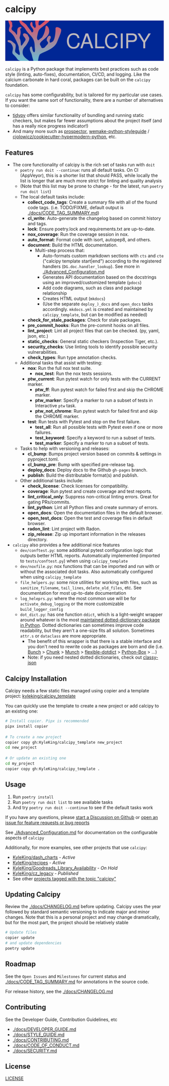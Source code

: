 # calcipy

![./calcipy-banner-wide.svg](https://raw.githubusercontent.com/KyleKing/calcipy/main/docs/calcipy-banner-wide.svg)

`calcipy` is a Python package that implements best practices such as code style (linting, auto-fixes), documentation, CI/CD, and logging. Like the calcium carbonate in hard coral, packages can be built on the `calcipy` foundation.

`calcipy` has some configurability, but is tailored for my particular use cases. If you want the same sort of functionality, there are a number of alternatives to consider:

- [tidypy](https://github.com/jayclassless/tidypy#features) offers similar functionality of bundling and running static checkers, but makes far fewer assumptions about the project itself (and has a really nice progress indicator!)
- And many more such as [prospector](https://github.com/PyCQA/prospector), [wemake-python-styleguide](https://github.com/wemake-services/wemake-python-styleguide) / [cjolowicz/cookiecutter-hypermodern-python](https://github.com/cjolowicz/cookiecutter-hypermodern-python), etc.

## Features

- The core functionality of calcipy is the rich set of tasks run with `doit`
    - `poetry run doit --continue`: runs all default tasks. On CI (AppVeyor), this is a shorter list that should PASS, while locally the list is longer that are much more strict for linting and quality analysis
    - (Note that this list may be prone to change - for the latest, run `poetry run doit list`)
    - The local default tasks include:
        - **collect_code_tags**: Create a summary file with all of the found code tags. (i.e. TODO/FIXME, default output is [./docs/CODE_TAG_SUMMARY.md](./docs/CODE_TAG_SUMMARY.md))
        - **cl_write**: Auto-generate the changelog based on commit history and tags.
        - **lock**: Ensure poetry.lock and requirements.txt are up-to-date.
        - **nox_coverage**: Run the coverage session in nox.
        - **auto_format**: Format code with isort, autopep8, and others.
        - **document**: Build the HTML documentation.
            - Multi-step process that:
                - Auto-formats custom markdown sections with `cts` and `cte` ("calcipy template start|end") according to the registered handlers (`DG.doc.handler_lookup`). See more in [./Advanced_Configuration.md](./Advanced_Configuration.md)
                - Generates API documentation based on the docstrings using an improved/customized template (`pdocs`)
                - Add code diagrams, such as class and package relationship
                - Creates HTML output (`mkdocs`)
                - (Use the separate `deploy_)_docs` and `open_docs` tasks accordingly. `mkdocs.yml` is created and maintained by `calcipy_template`, but can be modified as needed)
        - **check_for_stale_packages**: Check for stale packages.
        - **pre_commit_hooks**: Run the pre-commit hooks  on all files.
        - **lint_project**: Lint all project files that can be checked. (py, yaml, json, etc.)
        - **static_checks**: General static checkers (Inspection Tiger, etc.).
        - **security_checks**: Use linting tools to identify possible security vulnerabilities.
        - **check_types**: Run type annotation checks.
    - Additional tasks that assist with testing:
        - **nox**: Run the full nox test suite.
            - **nox_test**: Run the nox tests sessions.
        - **ptw_current**: Run pytest watch for only tests with the CURRENT marker.
            - **ptw_ff**: Run pytest watch for failed first and skip the CHROME marker.
            - **ptw_marker**: Specify a marker to run a subset of tests in Interactive `ptw` task.
            - **ptw_not_chrome**: Run pytest watch for failed first and skip the CHROME marker.
        - **test**: Run tests with Pytest and stop on the first failure.
            - **test_all**: Run all possible tests with Pytest even if one or more failures.
            - **test_keyword**: Specify a keyword to run a subset of tests.
            - **test_marker**: Specify a marker to run a subset of tests.
    - Tasks to help with versioning and releases:
        - **cl_bump**: Bumps project version based on commits & settings in pyproject.toml.
        - **cl_bump_pre**: Bump with specified pre-release tag.
        - **deploy_docs**: Deploy docs to the Github `gh-pages` branch.
        - **publish**: Build the distributable format(s) and publish.
    - Other additional tasks include:
        - **check_license**: Check licenses for compatibility.
        - **coverage**: Run pytest and create coverage and test reports.
        - **lint_critical_only**: Suppress non-critical linting errors. Great for gating PRs/commits.
        - **lint_python**: Lint all Python files and create summary of errors.
        - **open_docs**: Open the documentation files in the default browser.
        - **open_test_docs**: Open the test and coverage files in default browser.
        - **radon_lint**: Lint project with Radon.
        - **zip_release**: Zip up important information in the releases directory.
- `calcipy` also provides a few additional nice features
    - `dev/conftest.py`: some additional pytest configuration logic that outputs better HTML reports. Automatically implemented (imported to `tests/conftest.py`) when using `calcipy_template`
    - `dev/noxfile.py`: nox functions that can be imported and run with or without the associated doit tasks. Also automatically configured when using `calcipy_template`
    - `file_helpers.py`: some nice utilities for working with files, such as `sanitize_filename`, `tail_lines`, `delete_old_files`, etc. See documentation for most up-to-date documentation
    - `log_heleprs.py`: where the most common use will be for `activate_debug_logging` or the more customizable `build_logger_config`
    - `dot_dict.py`: has one function `ddict`, which is a light-weight wrapper around whatever is the most [maintained dotted-dictionary package in Python](https://pypi.org/search/?q=dot+accessible+dictionary&o=). Dotted dictionaries can sometimes improve code readability, but they aren't a one-size fits all solution. Sometimes `attr.s` or `dataclass` are more appropriate.
        - The benefit of this wrapper is that there is a stable interface and you don't need to rewrite code as packages are born and die (i.e. [Bunch](https://pypi.org/project/bunch/) > [Chunk](https://pypi.org/project/chunk/) > [Munch](https://pypi.org/project/munch/) > [flexible-dotdict](https://pypi.org/project/flexible-dotdict/) > [Python-Box](https://pypi.org/project/python-box/) > ...)
        - Note: if you need nested dotted dictionaries, check out [classy-json](https://pypi.org/project/classy-json/)

## Calcipy Installation

Calcipy needs a few static files managed using copier and a template project: [kyleking/calcipy_template](https://github.com/KyleKing/calcipy_template/)

You can quickly use the template to create a new project or add calcipy to an existing one:

```sh
# Install copier. Pipx is recommended
pipx install copier

# To create a new project
copier copy gh:KyleKing/calcipy_template new_project
cd new_project

# Or update an existing one
cd my_project
copier copy gh:KyleKing/calcipy_template .
```

## Usage

1. Run `poetry install`
2. Run `poetry run doit list` to see available tasks
3. And try `poetry run doit --continue` to see if the default tasks work

If you have any questions, please [start a Discussion on Github](https://github.com/KyleKing/calcipy/discussions/) or [open an issue for feature requests or bug reports](https://github.com/KyleKing/calcipy/issues/)

See [./Advanced_Configuration.md](./Advanced_Configuration.md) for documentation on the configurable aspects of `calcipy`

Additionally, for more examples, see other projects that use `calcipy`:

- [KyleKing/dash_charts](https://github.com/KyleKing/dash_charts) - *Active*
- [KyleKing/recipes](https://github.com/KyleKing/recipes) - *Active*
- [KyleKing/Goodreads_Library_Availability](https://github.com/KyleKing/Goodreads_Library_Availability) - *On Hold*
- [KyleKing/cz_legacy](https://github.com/KyleKing/cz_legacy) - *Published*
- See other [projects tagged with the topic "calcipy"](https://github.com/topics/calcipy)

## Updating Calcipy

Review the [./docs/CHANGELOG.md](./docs/CHANGELOG.md) before updating. Calcipy uses the year followed by standard semantic versioning to indicate major and minor changes. Note that this is a personal project and may change dramatically, but for the most part, the project should be relatively stable

```sh
# Update files
copier update
# and update dependencies
poetry update
```

## Roadmap

See the `Open Issues` and `Milestones` for current status and [./docs/CODE_TAG_SUMMARY.md](./docs/CODE_TAG_SUMMARY.md) for annotations in the source code.

For release history, see the [./docs/CHANGELOG.md](./docs/CHANGELOG.md)

## Contributing

See the Developer Guide, Contribution Guidelines, etc

- [./docs/DEVELOPER_GUIDE.md](./docs/DEVELOPER_GUIDE.md)
- [./docs/STYLE_GUIDE.md](./docs/STYLE_GUIDE.md)
- [./docs/CONTRIBUTING.md](./docs/CONTRIBUTING.md)
- [./docs/CODE_OF_CONDUCT.md](./docs/CODE_OF_CONDUCT.md)
- [./docs/SECURITY.md](./docs/SECURITY.md)

## License

[LICENSE](https://github.com/KyleKing/calcipy/tree/main/LICENSE)
